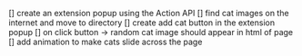 [] create an extension popup using the Action API
[] find cat images on the internet and move to directory
[] create add cat button in the extension popup
[] on click button -> random cat image should appear in html of page
[] add animation to make cats slide across the page
